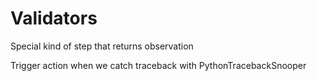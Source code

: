 # Validators

Special kind of step that returns observation

Trigger action when we catch traceback with PythonTracebackSnooper